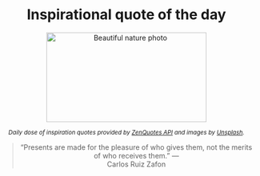 
<div align="center">

# Inspirational quote of the day

<img src="./data/photo.jpeg" alt="Beautiful nature photo" width="320" height="180">

<sub><i>Daily dose of inspiration quotes provided by [ZenQuotes API](https://zenquotes.io/) and images by [Unsplash](https://unsplash.com/).</i></sub>


<blockquote>&ldquo;Presents are made for the pleasure of who gives them, not the merits of who receives them.&rdquo; &mdash; <footer>Carlos Ruiz Zafon</footer></blockquote>

</div>
